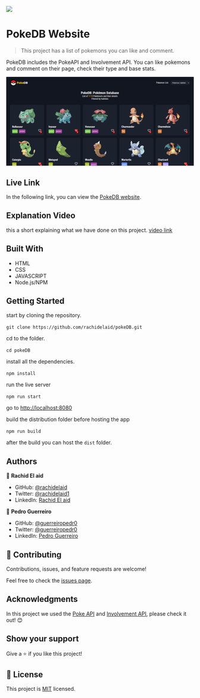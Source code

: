 ![](https://img.shields.io/badge/Microverse-blueviolet)

# PokeDB Website

> This project has a list of pokemons you can like and comment.

PokeDB includes the PokeAPI and Involvement API. You can like pokemons and comment on their page, check their type and base stats.

![screenshot](./screenshot.png)

## Live Link

In the following link, you can view the [PokeDB website](https://pokedb.netlify.app/).

## Explanation Video

this a short explaining what we have done on this project.
[video link](https://drive.google.com/file/d/19d4CjPtOaksgTDJAMBN4KJMZIVJzEot-/view?usp=sharing)

## Built With

- HTML
- CSS
- JAVASCRIPT
- Node.js/NPM

## Getting Started

start by cloning the repository.

`git clone https://github.com/rachidelaid/pokeDB.git`

cd to the folder.

`cd pokeDB`

install all the dependencies.

`npm install`

run the live server

`npm run start`

go to [http://localhost:8080](http://localhost:8080)

build the distribution folder before hosting the app

`npm run build`

after the build you can host the `dist` folder.

## Authors

👤 **Rachid El aid**

- GitHub: [@rachidelaid](https://github.com/rachidelaid)
- Twitter: [@rachidelaid1](https://twitter.com/rachidelaid1)
- LinkedIn: [Rachid El aid](https://www.linkedin.com/in/rachid-elaid-106336203/)

👤 **Pedro Guerreiro**

- GitHub: [@guerreiropedr0](https://github.com/guerreiropedr0)
- Twitter: [@guerreiropedr0](https://twitter.com/guerreiropedr0)
- LinkedIn: [Pedro Guerreiro](https://www.linkedin.com/in/guerreiropedr0/)

## 🤝 Contributing

Contributions, issues, and feature requests are welcome!

Feel free to check the [issues page](../../issues/).

## Acknowledgments

In this project we used the [Poke API](https://www.notion.so/Leaderboard-API-service-24c0c3c116974ac49488d4eb0267ade3) and [Involvement API](https://www.notion.so/Involvement-API-869e60b5ad104603aa6db59e08150270), please check it out! 😊

## Show your support

Give a ⭐️ if you like this project!

## 📝 License

This project is [MIT](./MIT.md) licensed.
